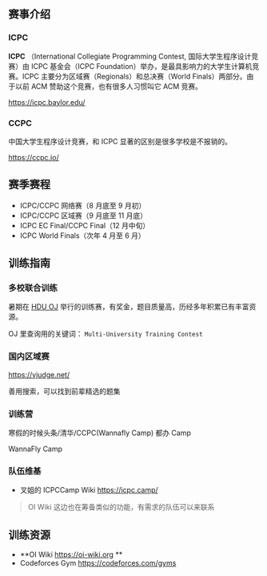 ## 赛事介绍

### ICPC

 **ICPC** （International Collegiate Programming Contest, 国际大学生程序设计竞赛）由 ICPC 基金会（ICPC Foundation）举办，是最具影响力的大学生计算机竞赛。ICPC 主要分为区域赛（Regionals）和总决赛（World Finals）两部分。由于以前 ACM 赞助这个竞赛，也有很多人习惯叫它 ACM 竞赛。

 <https://icpc.baylor.edu/> 

### CCPC

中国大学生程序设计竞赛，和 ICPC 显著的区别是很多学校是不报销的。

 <https://ccpc.io/> 

## 赛季赛程

-   ICPC/CCPC 网络赛（8 月底至 9 月初）
-   ICPC/CCPC 区域赛（9 月底至 11 月底）
-   ICPC EC Final/CCPC Final（12 月中旬）
-   ICPC World Finals（次年 4 月至 6 月）

## 训练指南

### 多校联合训练

暑期在 [HDU OJ](http://acm.hdu.edu.cn) 举行的训练赛，有奖金，题目质量高，历经多年积累已有丰富资源。

OJ 里查询用的关键词： `Multi-University Training Contest` 

### 国内区域赛

 <https://vjudge.net/> 

善用搜索，可以找到前辈精选的题集

### 训练营

寒假的时候头条/清华/CCPC(Wannafly Camp) 都办 Camp

WannaFly Camp

### 队伍维基

-   叉姐的 ICPCCamp Wiki <https://icpc.camp/> 

> OI Wiki 这边也在筹备类似的功能，有需求的队伍可以来联系

## 训练资源

-    **OI Wiki <https://oi-wiki.org> ** 
-   Codeforces Gym <https://codeforces.com/gyms> 
